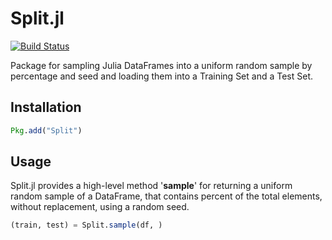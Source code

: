 # Split.jl

[![Build Status](https://travis-ci.org/maarek/Split.jl.svg?branch=master)](https://travis-ci.org/maarek/Split.jl)

Package for sampling Julia DataFrames into a uniform random sample by percentage and seed and loading them into a Training Set and a Test Set.

## Installation
```julia
Pkg.add("Split")
```

## Usage

Split.jl provides a high-level method '**sample**' for returning a uniform random sample of a DataFrame, that contains percent of the total elements, without replacement, using a random seed.
```julia
(train, test) = Split.sample(df, )
```
